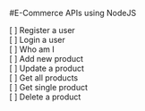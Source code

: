 #E-Commerce APIs using NodeJS

[ ] Register a user <br>
[ ] Login a user <br>
[ ] Who am I  <br>
[ ] Add new product <br>
[ ] Update a product <br>
[ ] Get all products <br>
[ ] Get single product <br>
[ ] Delete a product <br>